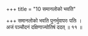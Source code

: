 +++
title = "10 समानलोको भवति"

+++
समानलोको भवति पुनर्भुवापरः पतिः ।  
अजं पञ्चौदनं दक्षिणाज्योतिषं ददत् ॥ ११ ॥